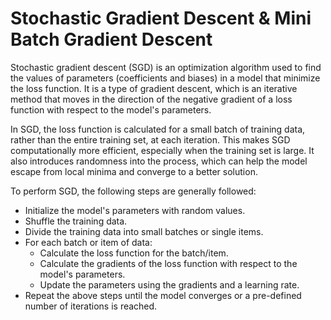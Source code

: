 # Stochastic Gradient Descent & Mini Batch Gradient Descent

Stochastic gradient descent (SGD) is an optimization algorithm used to find
the values of parameters (coefficients and biases) in a model that minimize the
loss function. It is a type of gradient descent, which is an iterative method
that moves in the direction of the negative gradient of a loss function with
respect to the model's parameters.

In SGD, the loss function is calculated for a small batch of training data,
rather than the entire training set, at each iteration. This makes SGD
computationally more efficient, especially when the training set is large.
It also introduces randomness into the process, which can help the model escape
from local minima and converge to a better solution.

To perform SGD, the following steps are generally followed:

- Initialize the model's parameters with random values.
- Shuffle the training data.
- Divide the training data into small batches or single items.
- For each batch or item of data:
  - Calculate the loss function for the batch/item.
  - Calculate the gradients of the loss function with respect to the model's parameters.
  - Update the parameters using the gradients and a learning rate.
- Repeat the above steps until the model converges or a pre-defined number of
  iterations is reached.
